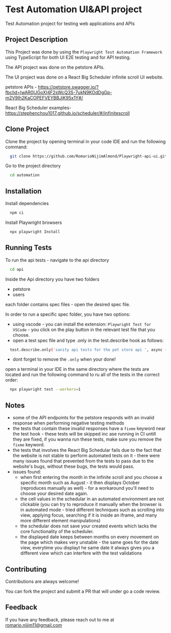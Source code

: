 
# Test Automation UI&API project

Test Automation project for testing web applications and APIs

## Project Description
This Project was done by using the `Playwright Test Automation Framework` using TypeScript for both UI E2E testing and for API testing.

The API project was done on the petstore APIs.


The UI project was done on a React Big Scheduler infinite scroll UI website.

petstore APIs - https://petstore.swagger.io/?fbclid=IwAR0IJGoXI4F2sWcQ3S-7ukN9KOdDgGp-m2V9Ih2KaCOPEFVEYBBJjK95x1Y#/
 
 React Big Scheduler examples- https://stephenchou1017.github.io/scheduler/#/infinitescroll 

## Clone Project

Clone the project by opening terminal in your code IDE and run the following command:

```bash
  git clone https://github.com/RomarioNijimAlmond/Playwright-api-ui.git
```

Go to the project directory

```bash
  cd automation
```





## Installation

Install dependencies

```bash
  npm ci
```

Install Playwright browsers
```bash
  npx playwright Install
```
    
## Running Tests

To run the api tests - navigate to the api directory

```bash
  cd api
```

Inside the Api directory you have two folders

* petstore
* users

each folder contains spec files - open the desired spec file.

In order to run a specific spec folder, you have two options:

* using vscode - you can install the extension: `Playwright Test for VSCode` - you click on the play button in the relevant test file that you choose.
* open a test spec file and type .only in the test.describe hook as follows:

```bash
  test.describe.only('sanity api tests for the pet store api ', async () => {
```
* dont forget to remove the `.only` when your done!
  
open a terminal in your IDE in the same directory where the tests are located and run the following command to ru all of the tests in the correct order:
```bash
  npx playwright test --workers=1
```

## Notes

* some of the API endpoints for the petstore responds with an invalid response when performing negative testing methods
* the tests that contain these invalid responses have a `fixme` keyword near the test hook - these tests will be skipped inc ase running in CI untill they are fixed, if you wanna run these tests, make sure you remove the `fixme` keyword.
* the tests that involves the React Big Schedular fails due to the fact that the website is not stable to perform automated tests on it - there were many issues found that prevented from the tests to pass due to the website's bugs, without these bugs, the tests would pass.
* issues found:
  * when first entering the month in the infinite scroll and you choose a specific month such as August - it then displays October (reproduces manually as well) - for a workaround you'll need to choose your desired date again. 
  * the cell values in the schedular in an automated environment are not clickable (you can try to reproduce it manually when the browser is in automated mode - tried different techniques such as scrolling into view, applying focus, searching if it is inside an iframe, and many more different element manipulations)
  * the schedular does not save your created events which lacks the core functionality of the scheduler.
  * the displayed date keeps between months on every movement on the page which makes very unstable - the same goes for the date view, everytime you displayt he same date it always gives you a different view which can interfere with the test validations
 
## Contributing

Contributions are always welcome!

You can fork the project and submit a PR that will under go a code review.

## Feedback

If you have any feedback, please reach out to me at romario.nijim11@gmail.com

